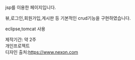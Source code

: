 jsp를 이용한 페이지입니다.

뷰,로그인,회원가입,게시판 등 기본적인 crud기능을 구현하였습니다.

eclipse,tomcat 사용



제작기간: 약 2주<br>
개인프로젝트<br>
디자인 출처:https://www.nexon.com
